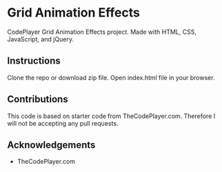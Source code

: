 # Grid Animation Effects
CodePlayer Grid Animation Effects project. Made with HTML, CSS, JavaScript, and jQuery.

## Instructions
Clone the repo or download zip file. Open index.html file in your browser.

## Contributions
This code is based on starter code from TheCodePlayer.com. Therefore I will not be accepting any pull requests.

## Acknowledgements
* TheCodePlayer.com
